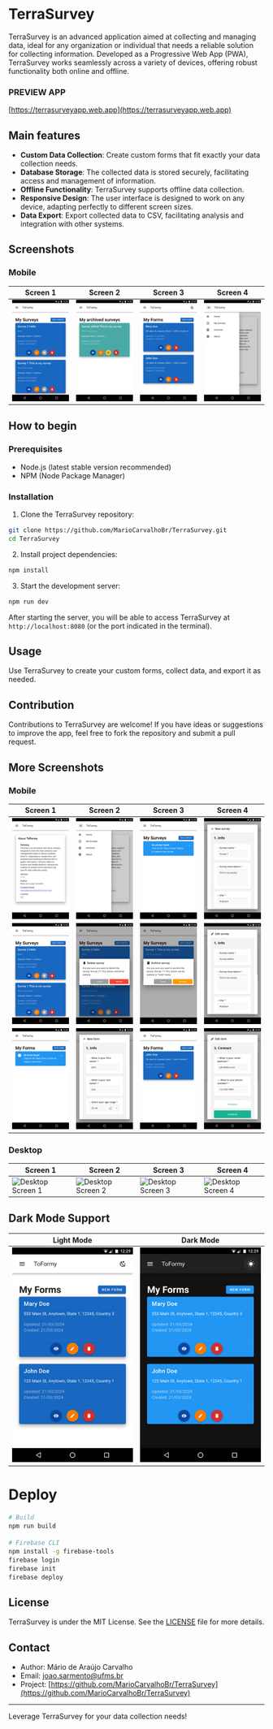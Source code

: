 # TerraSurvey

TerraSurvey is an advanced application aimed at collecting and managing data, ideal for any organization or individual that needs a reliable solution for collecting information. Developed as a Progressive Web App (PWA), TerraSurvey works seamlessly across a variety of devices, offering robust functionality both online and offline.

### PREVIEW APP
[https://terrasurveyapp.web.app](https://terrasurveyapp.web.app)

## Main features

- **Custom Data Collection**: Create custom forms that fit exactly your data collection needs.
- **Database Storage**: The collected data is stored securely, facilitating access and management of information.
- **Offline Functionality**: TerraSurvey supports offline data collection.
- **Responsive Design**: The user interface is designed to work on any device, adapting perfectly to different screen sizes.
- **Data Export**: Export collected data to CSV, facilitating analysis and integration with other systems.

## Screenshots

### Mobile

| Screen 1 | Screen 2 | Screen 3 | Screen 4 |
| --- | --- | --- | --- |
| ![Mobile Screen 5](screenshots/mobile/image_05.png) | ![Mobile Screen 13](screenshots/mobile/image_13.png) | ![Mobile Screen 14](screenshots/mobile/image_14.png) | ![Mobile Screen 02](screenshots/mobile/image_02.png) |

## How to begin

### Prerequisites

- Node.js (latest stable version recommended)
- NPM (Node Package Manager)

### Installation

1. Clone the TerraSurvey repository:

```bash
git clone https://github.com/MarioCarvalhoBr/TerraSurvey.git
cd TerraSurvey
```

2. Install project dependencies:

```bash
npm install
```

3. Start the development server:

```bash
npm run dev
```

After starting the server, you will be able to access TerraSurvey at `http://localhost:8080` (or the port indicated in the terminal).

## Usage

Use TerraSurvey to create your custom forms, collect data, and export it as needed.

## Contribution

Contributions to TerraSurvey are welcome! If you have ideas or suggestions to improve the app, feel free to fork the repository and submit a pull request.

## More Screenshots

### Mobile

| Screen 1 | Screen 2 | Screen 3 | Screen 4 |
| --- | --- | --- | --- |
| ![Mobile Screen 1](screenshots/mobile/image_01.png) | ![Mobile Screen 2](screenshots/mobile/image_02.png) | ![Mobile Screen 3](screenshots/mobile/image_03.png) | ![Mobile Screen 4](screenshots/mobile/image_04.png) |
| ![Mobile Screen 5](screenshots/mobile/image_05.png) | ![Mobile Screen 6](screenshots/mobile/image_06.png) | ![Mobile Screen 7](screenshots/mobile/image_07.png) | ![Mobile Screen 8](screenshots/mobile/image_08.png) |
| ![Mobile Screen 9](screenshots/mobile/image_09.png) | ![Mobile Screen 10](screenshots/mobile/image_10.png) | ![Mobile Screen 11](screenshots/mobile/image_11.png) | ![Mobile Screen 12](screenshots/mobile/image_12.png) |

### Desktop

| Screen 1 | Screen 2 | Screen 3 | Screen 4 |
| --- | --- | --- | --- |
| ![Desktop Screen 1](URL_DA_IMAGEM_1_DESKTOP) | ![Desktop Screen 2](URL_DA_IMAGEM_2_DESKTOP) | ![Desktop Screen 3](URL_DA_IMAGEM_3_DESKTOP) | ![Desktop Screen 4](URL_DA_IMAGEM_4_DESKTOP) |


## Dark Mode Support
| Light Mode | Dark Mode |
| --- | --- |
| ![Mobile Screen 14](screenshots/mobile/image_14.png) | ![Mobile Screen 15](screenshots/mobile/image_15.png) |

# Deploy
```bash
# Build
npm run build

# Firebase CLI
npm install -g firebase-tools
firebase login
firebase init
firebase deploy
```
## License

TerraSurvey is under the MIT License. See the [LICENSE](LICENSE) file for more details.

## Contact

- Author: Mário de Araújo Carvalho
- Email: joao.sarmento@ufms.br
- Project: [https://github.com/MarioCarvalhoBr/TerraSurvey](https://github.com/MarioCarvalhoBr/TerraSurvey)

---

Leverage TerraSurvey for your data collection needs!